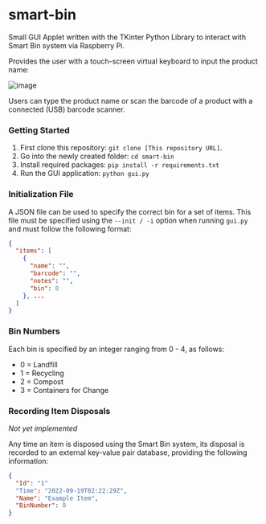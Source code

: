 # smart-bin

Small GUI Applet written with the TKinter Python Library to interact with Smart Bin system via Raspberry Pi.

Provides the user with a touch-screen virtual keyboard to input the product name:

![image](https://user-images.githubusercontent.com/40435390/189649232-abc433f4-f4e0-413a-b5c9-1b0faaccc99a.png)

Users can type the product name or scan the barcode of a product with a connected (USB) barcode scanner.


### Getting Started

1. First clone this repository: `git clone [This repository URL]`.
2. Go into the newly created folder: `cd smart-bin`
3. Install required packages: `pip install -r requirements.txt`
4. Run the GUI application: `python gui.py`

### Initialization File
A JSON file can be used to specify the correct bin for a set of items. This file must be specified using the `--init / -i` option when running `gui.py` and must follow the following format:

```JSON
{
  "items": [
    {
      "name": "",
      "barcode": "",
      "notes": "",
      "bin": 0
    }, ...
  ]
}
```

### Bin Numbers
Each bin is specified by an integer ranging from 0 - 4, as follows:
 - 0 = Landfill
 - 1 = Recycling
 - 2 = Compost
 - 3 = Containers for Change
 
 ### Recording Item Disposals
 
 _Not yet implemented_
 
 Any time an item is disposed using the Smart Bin system, its disposal is recorded to an external key-value pair database, providing the following information:
 
```JSON
{
  "Id": "1"
  "Time": "2022-09-19T02:22:29Z",
  "Name": "Example Item",
  "BinNumber": 0
}
```
 
